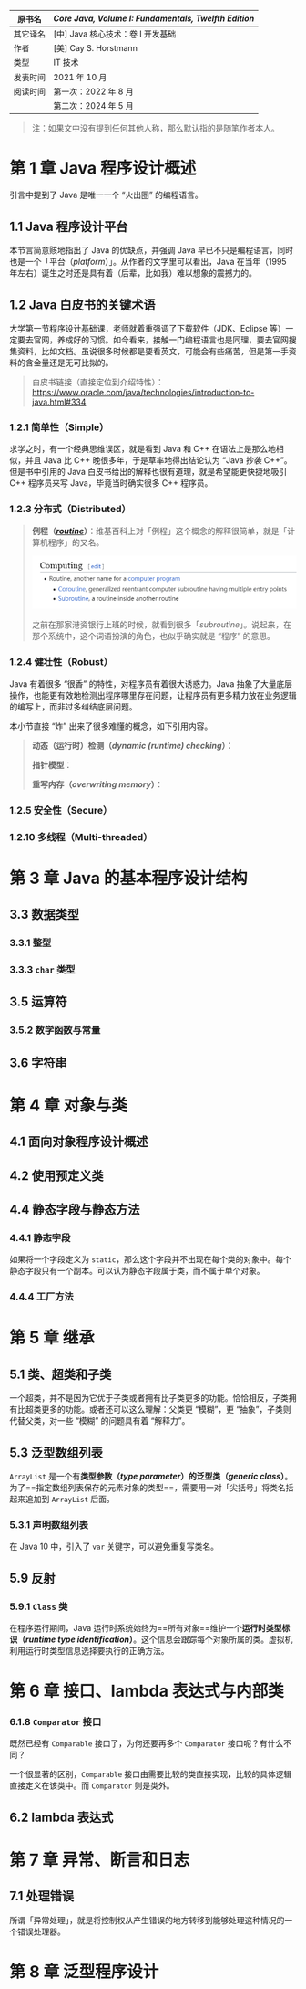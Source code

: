 | 原书名   | *Core Java, Volume I: Fundamentals, Twelfth Edition* |
| -------- | ---------------------------------------------------- |
| 其它译名 | [中] Java 核心技术：卷 I 开发基础                    |
| 作者     | [美] Cay S. Horstmann                                |
| 类型     | IT 技术                                              |
| 发表时间 | 2021 年 10 月                                        |
| 阅读时间 | 第一次：2022 年 8 月                                 |
|          | 第二次：2024 年 5 月                                 |





> 注：如果文中没有提到任何其他人称，那么默认指的是随笔作者本人。











# 第 1 章   Java 程序设计概述



引言中提到了 Java 是唯一一个 “火出圈” 的编程语言。

## 1.1   Java 程序设计平台

本节言简意赅地指出了 Java 的优缺点，并强调 Java 早已不只是编程语言，同时也是一个「平台（*platform*）」。从作者的文字里可以看出，Java 在当年（1995 年左右）诞生之时还是具有着（后辈，比如我）难以想象的震撼力的。

## 1.2   Java 白皮书的关键术语

大学第一节程序设计基础课，老师就着重强调了下载软件（JDK、Eclipse 等）一定要去官网，养成好的习惯。如今看来，接触一门编程语言也是同理，要去官网搜集资料，比如文档。虽说很多时候都是要看英文，可能会有些痛苦，但是第一手资料的含金量还是无可比拟的。

> 白皮书链接（直接定位到介绍特性）：https://www.oracle.com/java/technologies/introduction-to-java.html#334

### 1.2.1   简单性（Simple）

求学之时，有一个经典思维误区，就是看到 Java 和 C++ 在语法上是那么地相似，并且 Java 比 C++ 晚很多年，于是草率地得出结论认为 “Java 抄袭 C++”。但是书中引用的 Java 白皮书给出的解释也很有道理，就是希望能更快捷地吸引 C++ 程序员来写 Java，毕竟当时确实很多 C++ 程序员。

### 1.2.3   分布式（Distributed）



>   **例程（[*routine*](https://en.wikipedia.org/wiki/Routine)）**：维基百科上对「例程」这个概念的解释很简单，就是「计算机程序」的又名。
>
>   <img src="./assets/image-20231207144101019.png" alt="image-20231207144101019"  />
>
>   之前在那家港资银行上班的时候，就看到很多「*subroutine*」。说起来，在那个系统中，这个词语扮演的角色，也似乎确实就是 “程序” 的意思。

### 1.2.4   健壮性（Robust）

Java 有着很多 “很香” 的特性，对程序员有着很大诱惑力。Java 抽象了大量底层操作，也能更有效地检测出程序哪里存在问题，让程序员有更多精力放在业务逻辑的编写上，而非过多纠结底层问题。

本小节直接 “炸” 出来了很多难懂的概念，如下引用内容。

>   **动态（运行时）检测（*dynamic (runtime) checking*）**：
>
>   **指针模型**：
>
>   **重写内存（*overwriting memory*）**：

### 1.2.5   安全性（Secure）



### 1.2.10   多线程（Multi-threaded）







# 第 3 章   Java 的基本程序设计结构



## 3.3   数据类型

### 3.3.1   整型

### 3.3.3   `char` 类型



## 3.5   运算符

### 3.5.2   数学函数与常量





## 3.6   字符串









# 第 4 章   对象与类

## 4.1   面向对象程序设计概述



## 4.2   使用预定义类



## 4.4   静态字段与静态方法

### 4.4.1   静态字段

如果将一个字段定义为 `static`，那么这个字段并不出现在每个类的对象中。每个静态字段只有一个副本。可以认为静态字段属于类，而不属于单个对象。

### 4.4.4   工厂方法





# 第 5 章   继承



## 5.1   类、超类和子类

一个超类，并不是因为它优于子类或者拥有比子类更多的功能。恰恰相反，子类拥有比超类更多的功能。或者还可以这么理解：父类更 “模糊”，更 “抽象”，子类则代替父类，对一些 “模糊” 的问题具有着 “解释力”。



## 5.3   泛型数组列表

`ArrayList` 是一个有**类型参数（*type parameter*）**的**泛型类（*generic class*）**。为了==指定数组列表保存的元素对象的类型==，需要用一对「尖括号」将类名括起来追加到 `ArrayList` 后面。

### 5.3.1   声明数组列表

在 Java 10 中，引入了 `var` 关键字，可以避免重复写类名。









## 5.9   反射

### 5.9.1   `Class` 类

在程序运行期间，Java 运行时系统始终为==所有对象==维护一个**运行时类型标识（*runtime type identification*）**。这个信息会跟踪每个对象所属的类。虚拟机利用运行时类型信息选择要执行的正确方法。













# 第 6 章   接口、lambda 表达式与内部类



### 6.1.8   `Comparator` 接口

既然已经有 `Comparable` 接口了，为何还要再多个 `Comparator` 接口呢？有什么不同？

一个很显著的区别，`Comparable` 接口由需要比较的类直接实现，比较的具体逻辑直接定义在该类中。而 `Comparator` 则是类外。



## 6.2   lambda 表达式





# 第 7 章   异常、断言和日志



## 7.1   处理错误

所谓「异常处理」，就是将控制权从产生错误的地方转移到能够处理这种情况的一个错误处理器。







# 第 8 章   泛型程序设计







































